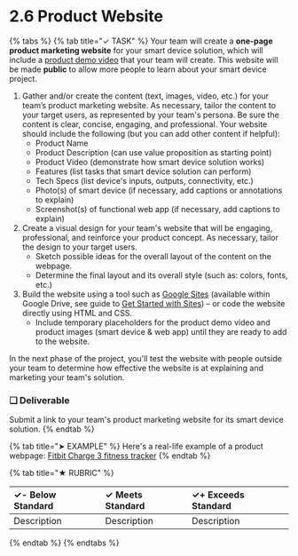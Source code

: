 # 2.6 Product Website

{% tabs %}
{% tab title="✓ TASK" %}
Your team will create a **one-page product marketing website** for your smart device solution, which will include a [product demo video](2.7-product-video.md) that your team will create. This website will be made **public** to allow more people to learn about your smart device project.

1. Gather and/or create the content \(text, images, video, etc.\) for your team’s product marketing website. As necessary, tailor the content to your target users, as represented by your team's persona. Be sure the content is clear, concise, engaging, and professional. Your website should include the following \(but you can add other content if helpful\):
   * Product Name
   * Product Description \(can use value proposition as starting point\)
   * Product Video \(demonstrate how smart device solution works\)
   * Features \(list tasks that smart device solution can perform\)
   * Tech Specs \(list device's inputs, outputs, connectivity, etc.\)
   * Photo\(s\) of smart device \(if necessary, add captions or annotations to explain\)
   * Screenshot\(s\) of functional web app \(if necessary, add captions to explain\)
2. Create a visual design for your team's website that will be engaging, professional, and reinforce your product concept. As necessary, tailor the design to your target users.
   * Sketch possible ideas for the overall layout of the content on the webpage.
   * Determine the final layout and its overall style \(such as: colors, fonts, etc.\)
3. Build the website using a tool such as [Google Sites](https://sites.google.com/create?usp=drive_web) \(available within Google Drive, see guide to [Get Started with Sites](https://gsuite.google.com/learning-center/products/sites/get-started/)\) – or code the website directly using HTML and CSS.
   * Include temporary placeholders for the product demo video and product images \(smart device & web app\) until they are ready to add to the website.

In the next phase of the project, you'll test the website with people outside your team to determine how effective the website is at explaining and marketing your team's solution.

### **❏ Deliverable**

Submit a link to your team's product marketing website for its smart device solution.
{% endtab %}

{% tab title="➤ EXAMPLE" %}
Here's a real-life example of a product webpage:  [Fitbit Charge 3 fitness tracker](https://www.fitbit.com/charge3)
{% endtab %}

{% tab title="★ RUBRIC" %}


| **✓- Below Standard** | **✓ Meets Standard** | **✓+ Exceeds Standard** |
| :--- | :--- | :--- |
| Description | Description | Description |
{% endtab %}
{% endtabs %}

